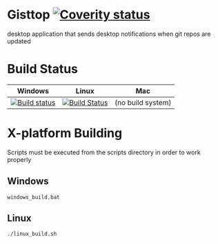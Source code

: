 # Gisttop [![Coverity status](https://scan.coverity.com/projects/9913/badge.svg)](https://scan.coverity.com/projects/noviv-gisttop)
desktop application that sends desktop notifications when git repos are updated

# Build Status

Windows | Linux | Mac
:---:|:---:|:---:
[![Build status](https://ci.appveyor.com/api/projects/status/0ogt6aq5h0hsibwx?svg=true)](https://ci.appveyor.com/project/Noviv/gisttop) | [![Build Status](https://travis-ci.org/Noviv/Gisttop.svg?branch=master)](https://travis-ci.org/Noviv/Gisttop) | (no build system)

# X-platform Building
Scripts must be executed from the scripts directory in order to work properly
## Windows
~~~~
windows_build.bat
~~~~
## Linux
~~~~
./linux_build.sh
~~~~
